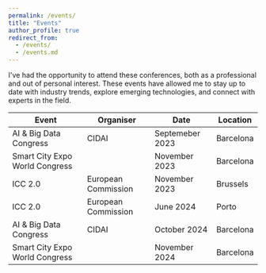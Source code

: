 ```yaml
---
permalink: /events/
title: "Events"
author_profile: true
redirect_from: 
  - /events/
  - /events.md
---
```


I've had the opportunity to attend these conferences, both as a professional and out of personal interest. These events have allowed me to stay up to date with industry trends, explore emerging technologies, and connect with experts in the field.  

| Event                          | Organiser                | Date                     | Location            |
|--------------------------------|--------------------------|--------------------------|---------------------|
| AI & Big Data Congress         | CIDAI                    | Septemeber 2023          | Barcelona           |
| Smart City Expo World Congress |                          | November 2023            | Barcelona           |
| ICC 2.0                        | European Commission      | November 2023            | Brussels            |
| ICC 2.0                        | European Commission      | June 2024                | Porto               |
| AI & Big Data Congress         | CIDAI                    | October 2024             | Barcelona           |
| Smart City Expo World Congress |                          | November 2024            | Barcelona           |
